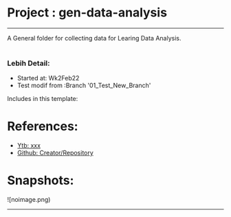 # Project : gen-data-analysis 
***************************************************************
A General folder for collecting data for Learing Data Analysis.
<br><br>

### Lebih Detail:
- Started at: Wk2Feb22
- Test modif from :Branch '01_Test_New_Branch'
  
Includes in this template:

# References:
- [Ytb: xxx](https://www.youtube.com)
- [Github: Creator/Repository](https://www.Github.com)

# Snapshots:
![noimage.png)
<hr>

